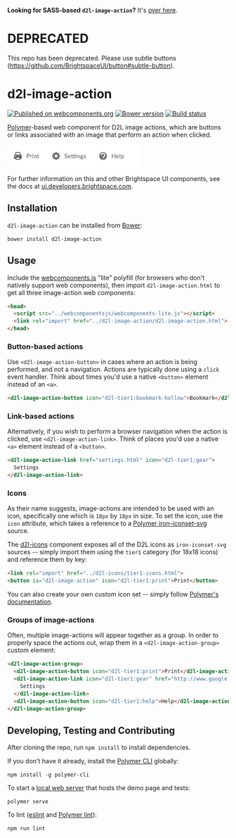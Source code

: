 **Looking for SASS-based `d2l-image-action`?** It's [over here](https://github.com/BrightspaceUI/image-action/tree/sass).

# DEPRECATED
This repo has been deprecated. Please use subtle buttons (https://github.com/BrightspaceUI/button#subtle-button).

# d2l-image-action
[![Published on webcomponents.org](https://img.shields.io/badge/webcomponents.org-published-blue.svg)](https://www.webcomponents.org/element/BrightspaceUI/image-action)
[![Bower version][bower-image]][bower-url]
[![Build status][ci-image]][ci-url]

[Polymer](https://www.polymer-project.org/1.0/)-based web component for D2L image actions, which are buttons or links associated with an image that perform an action when clicked.

![screenshot of image actions](/screenshot.gif)

For further information on this and other Brightspace UI components, see the docs at [ui.developers.brightspace.com](http://ui.developers.brightspace.com/).

## Installation

`d2l-image-action` can be installed from [Bower][bower-url]:
```shell
bower install d2l-image-action
```

## Usage

Include the [webcomponents.js](http://webcomponents.org/polyfills/) "lite" polyfill (for browsers who don't natively support web components), then import `d2l-image-action.html` to get all three image-action web components:

```html
<head>
  <script src="../webcomponentsjs/webcomponents-lite.js"></script>
  <link rel="import" href="../d2l-image-action/d2l-image-action.html">
</head>
```

### Button-based actions

Use `<d2l-image-action-button>` in cases where an action is being performed, and not a navigation. Actions are typically done using a `click` event handler. Think about times you'd use a native `<button>` element instead of an `<a>`.

<!---
```
<custom-element-demo>
  <template>
    <script src="../webcomponentsjs/webcomponents-lite.js"></script>
    <link rel="import" href="../d2l-typography/d2l-typography.html">
    <link rel="import" href="../d2l-icons/tier1-icons.html">
    <link rel="import" href="d2l-image-action-button.html">
    <custom-style include="d2l-typography">
      <style is="custom-style" include="d2l-typography"></style>
    </custom-style>
    <style>
      html {
        font-size: 20px;
      }
      body {
        color: var(--d2l-color-ferrite);
        font-family: 'Lato', 'Lucida Sans Unicode', 'Lucida Grande', sans-serif;
        letter-spacing: 0.01rem;
        font-size: 0.95rem;
        font-weight: 400;
        line-height: 1.4rem;
      }
    </style>
    <next-code-block></next-code-block>
  </template>
</custom-element-demo>
```
-->
```html
<d2l-image-action-button icon="d2l-tier1:bookmark-hollow">Bookmark</d2l-image-action-button>
```

### Link-based actions

Alternatively, if you wish to perform a browser navigation when the action is clicked, use `<d2l-image-action-link>`. Think of places you'd use a native `<a>` element instead of a `<button>`.

<!---
```
<custom-element-demo>
  <template>
    <script src="../webcomponentsjs/webcomponents-lite.js"></script>
    <link rel="import" href="../d2l-typography/d2l-typography.html">
    <link rel="import" href="../d2l-icons/tier1-icons.html">
    <link rel="import" href="d2l-image-action-link.html">
    <custom-style include="d2l-typography">
      <style is="custom-style" include="d2l-typography"></style>
    </custom-style>
    <style>
      html {
        font-size: 20px;
      }
      body {
        color: var(--d2l-color-ferrite);
        font-family: 'Lato', 'Lucida Sans Unicode', 'Lucida Grande', sans-serif;
        letter-spacing: 0.01rem;
        font-size: 0.95rem;
        font-weight: 400;
        line-height: 1.4rem;
      }
    </style>
    <next-code-block></next-code-block>
  </template>
</custom-element-demo>
```
-->
```html
<d2l-image-action-link href="settings.html" icon="d2l-tier1:gear">
  Settings
</d2l-image-action-link>
```

### Icons

As their name suggests, image-actions are intended to be used with an icon, specifically one which is `18px` by `18px` in size. To set the icon, use the `icon` attribute, which takes a reference to a [Polymer iron-iconset-svg](https://github.com/PolymerElements/iron-iconset-svg) source.

The [d2l-icons](https://github.com/BrightspaceUI/icons) component exposes all of the D2L icons as `iron-iconset-svg` sources -- simply import them using the `tier1` category (for 18x18 icons) and reference them by key:

```html
<link rel="import" href="../d2l-icons/tier1-icons.html">
<button is="d2l-image-action" icon="d2l-tier1:print">Print</button>
```

You can also create your own custom icon set -- simply follow [Polymer's documentation](https://github.com/PolymerElements/iron-iconset-svg).

### Groups of image-actions

Often, multiple image-actions will appear together as a group. In order to properly space the actions out, wrap them in a `<d2l-image-action-group>` custom element:

<!---
```
<custom-element-demo>
  <template>
    <script src="../webcomponentsjs/webcomponents-lite.js"></script>
    <link rel="import" href="../d2l-typography/d2l-typography.html">
    <link rel="import" href="../d2l-icons/tier1-icons.html">
    <link rel="import" href="d2l-image-action.html">
    <custom-style include="d2l-typography">
      <style is="custom-style" include="d2l-typography"></style>
    </custom-style>
    <style>
      html {
        font-size: 20px;
      }
      body {
        color: var(--d2l-color-ferrite);
        font-family: 'Lato', 'Lucida Sans Unicode', 'Lucida Grande', sans-serif;
        letter-spacing: 0.01rem;
        font-size: 0.95rem;
        font-weight: 400;
        line-height: 1.4rem;
      }
    </style>
    <next-code-block></next-code-block>
  </template>
</custom-element-demo>
```
-->
```html
<d2l-image-action-group>
  <d2l-image-action-button icon="d2l-tier1:print">Print</d2l-image-action-button>
  <d2l-image-action-link icon="d2l-tier1:gear" href="http://www.google.ca">
    Settings
  </d2l-image-action-link>
  <d2l-image-action-button icon="d2l-tier1:help">Help</d2l-image-action-button>
</d2l-image-action-group>
```

## Developing, Testing and Contributing

After cloning the repo, run `npm install` to install dependencies.

If you don't have it already, install the [Polymer CLI](https://www.polymer-project.org/2.0/docs/tools/polymer-cli) globally:

```shell
npm install -g polymer-cli
```

To start a [local web server](https://www.polymer-project.org/2.0/docs/tools/polymer-cli-commands#serve) that hosts the demo page and tests:

```shell
polymer serve
```

To lint ([eslint](http://eslint.org/) and [Polymer lint](https://www.polymer-project.org/2.0/docs/tools/polymer-cli-commands#lint)):

```shell
npm run lint
```

[bower-url]: http://bower.io/search/?q=d2l-image-action
[bower-image]: https://badge.fury.io/bo/d2l-image-action.svg
[ci-url]: https://travis-ci.org/BrightspaceUI/image-action
[ci-image]: https://travis-ci.org/BrightspaceUI/image-action.svg
